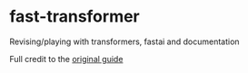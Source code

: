 # fast-transformer
Revising/playing with transformers, fastai and documentation

Full credit to the [original guide](https://www.kaggle.com/maroberti/fastai-with-transformers-bert-roberta)
